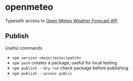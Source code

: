 # openmeteo

Typesafe access to [Open-Meteo Weather Forecast API](https://open-meteo.com/en/docs)

## Publish

Useful commands

- `npm version <major|minor|patch>`
- `npm pack` creates a package, useful for local testing
- `npm publish --dry-run` check package before publishing
- `npm publish --access public`
